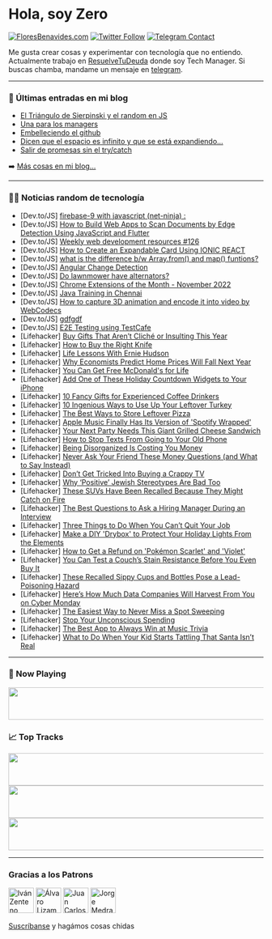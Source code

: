 # Hola, soy Zero

[![FloresBenavides.com](https://img.shields.io/website?down_message=oops&label=MiBlog&style=for-the-badge&up_message=online&url=https%3A%2F%2Ffloresbenavides.com)](https://floresbenavides.com) [![Twitter Follow](https://img.shields.io/twitter/follow/ZeroDragon?color=%231DA1F2&label=Follow&logo=twitter&logoColor=ffffff&style=for-the-badge)](https://twitter.com/zerodragon) [![Telegram Contact](https://img.shields.io/badge/escr%C3%ADbeme-ZeroDragon-%2326A5E4?style=for-the-badge&logo=telegram)](https://t.me/zerodragon)

Me gusta crear cosas y experimentar con tecnología que no entiendo.
Actualmente trabajo en [ResuelveTuDeuda](http://github.com/resuelve) donde soy Tech Manager.
Si buscas chamba, mandame un mensaje en [telegram](https://t.me/zerodragon).

---

### 📕 Últimas entradas en mi blog
<!-- BLOG-POST-LIST:START -->
- [El Triángulo de Sierpinski y el random en JS](https://floresbenavides.com/el-triangulo-de-sierpinski-y-el-random-en-js/)
- [Una para los managers](https://floresbenavides.com/una-para-los-managers/)
- [Embelleciendo el github](https://floresbenavides.com/embelleciendo-el-github/)
- [Dicen que el espacio es infinito y que se está expandiendo…](https://floresbenavides.com/dicen-que-el-espacio-es-infinito-y-que-se-esta-expandiendo/)
- [Salir de promesas sin el try/catch](https://floresbenavides.com/salir-de-promesas-sin-el-try-catch/)
<!-- BLOG-POST-LIST:END -->

➡️ [Más cosas en mi blog...](https://floresbenavides.com)

---

### 👨‍💻 Noticias random de tecnología
<!-- TECH-POSTS:START -->
- [Dev.to/JS] [firebase-9 with javascript &lpar;net-ninja&rpar; :](https://dev.to/akshdesai1/firebase-9-with-javascript-net-ninja--357e)
- [Dev.to/JS] [How to Build Web Apps to Scan Documents by Edge Detection Using JavaScript and Flutter](https://dev.to/yushulx/how-to-build-web-apps-to-scan-documents-by-edge-detection-using-javascript-and-flutter-3dfc)
- [Dev.to/JS] [Weekly web development resources #126](https://dev.to/vincenius/weekly-web-development-resources-126-1dfp)
- [Dev.to/JS] [How to Create an Expandable Card Using IONIC REACT](https://dev.to/simon/how-to-create-an-expandable-card-using-ionic-react-3oc9)
- [Dev.to/JS] [what is the difference b/w Array.from&lpar;&rpar; and map&lpar;&rpar; funtions?](https://dev.to/shijug/what-is-the-difference-bw-arrayfrom-and-map-funtions-5ben)
- [Dev.to/JS] [Angular Change Detection](https://dev.to/subhash_16/angular-change-detection-217o)
- [Dev.to/JS] [Do lawnmower have alternators?](https://dev.to/green_47/do-lawnmower-have-alternators-21nd)
- [Dev.to/JS] [Chrome Extensions of the Month - November 2022](https://dev.to/j471n/chrome-extensions-of-the-month-november-2022-364k)
- [Dev.to/JS] [Java Training in Chennai](https://dev.to/shanvi357/java-training-in-chennai-4873)
- [Dev.to/JS] [How to capture 3D animation and encode it into video by WebCodecs](https://dev.to/sabigara/how-to-capture-3d-animation-and-encode-it-into-video-by-webcodecs-3505)
- [Dev.to/JS] [gdfgdf](https://dev.to/jeevanjose1/gdfgdf-2a1o)
- [Dev.to/JS] [E2E Testing using TestCafe](https://dev.to/jankaritech/e2e-testing-using-testcafe-17if)
- [Lifehacker] [Buy Gifts That Aren’t Cliché or Insulting This Year](https://lifehacker.com/buy-gifts-that-aren-t-cliche-or-insulting-this-year-1849832858)
- [Lifehacker] [How to Buy the Right Knife](https://lifehacker.com/how-to-buy-the-right-knife-1849833093)
- [Lifehacker] [Life Lessons With Ernie Hudson](https://lifehacker.com/life-lessons-with-ernie-hudson-1849832880)
- [Lifehacker] [Why Economists Predict Home Prices Will Fall Next Year](https://lifehacker.com/why-economists-predict-home-prices-will-fall-next-year-1849832197)
- [Lifehacker] [You Can Get Free McDonald&#39;s for Life](https://lifehacker.com/you-can-get-free-mcdonalds-for-life-1849832084)
- [Lifehacker] [Add One of These Holiday Countdown Widgets to Your iPhone](https://lifehacker.com/add-one-of-these-holiday-countdown-widgets-to-your-ipho-1849703382)
- [Lifehacker] [10 Fancy Gifts for Experienced Coffee Drinkers](https://lifehacker.com/10-fancy-gifts-for-experienced-coffee-drinkers-1849831911)
- [Lifehacker] [10 Ingenious Ways to Use Up Your Leftover Turkey](https://lifehacker.com/10-ingenious-ways-to-use-up-your-leftover-turkey-1849831819)
- [Lifehacker] [The Best Ways to Store Leftover Pizza](https://lifehacker.com/the-best-ways-to-store-leftover-pizza-1849831705)
- [Lifehacker] [Apple Music Finally Has Its Version of &#39;Spotify Wrapped&#39;](https://lifehacker.com/apple-music-finally-has-its-version-of-spotify-wrapped-1849831503)
- [Lifehacker] [Your Next Party Needs This Giant Grilled Cheese Sandwich](https://lifehacker.com/your-next-party-needs-this-giant-grilled-cheese-sandwic-1849830549)
- [Lifehacker] [How to Stop Texts From Going to Your Old Phone](https://lifehacker.com/how-to-stop-texts-from-going-to-your-old-phone-1849830857)
- [Lifehacker] [Being Disorganized Is Costing You Money](https://lifehacker.com/stop-wasting-money-by-being-disorganized-1849831059)
- [Lifehacker] [Never Ask Your Friend These Money Questions &lpar;and What to Say Instead&rpar;](https://lifehacker.com/never-ask-your-friend-these-money-questions-and-what-t-1849828588)
- [Lifehacker] [Don’t Get Tricked Into Buying a Crappy TV](https://lifehacker.com/don-t-get-tricked-into-buying-a-crappy-tv-1849829183)
- [Lifehacker] [Why ‘Positive’ Jewish Stereotypes Are Bad Too](https://lifehacker.com/why-positive-jewish-stereotypes-are-bad-too-1849829352)
- [Lifehacker] [These SUVs Have Been Recalled Because They Might Catch on Fire](https://lifehacker.com/these-suvs-have-been-recalled-because-they-might-catch-1849828467)
- [Lifehacker] [The Best Questions to Ask a Hiring Manager During an Interview](https://lifehacker.com/the-best-questions-to-ask-a-hiring-manager-during-an-in-1849826701)
- [Lifehacker] [Three Things to Do When You Can’t Quit Your Job](https://lifehacker.com/three-things-to-do-when-you-can-t-quit-your-job-1849827293)
- [Lifehacker] [Make a DIY &#39;Drybox&#39; to Protect Your Holiday Lights From the Elements](https://lifehacker.com/make-a-diy-drybox-to-protect-your-holiday-lights-from-t-1849827666)
- [Lifehacker] [How to Get a Refund on &#39;Pokémon Scarlet&#39; and &#39;Violet&#39;](https://lifehacker.com/how-to-get-a-refund-on-pokemon-scarlet-and-violet-1849827702)
- [Lifehacker] [You Can Test a Couch’s Stain Resistance Before You Even Buy It](https://lifehacker.com/you-can-test-a-couch-s-stain-resistance-before-you-even-1849828050)
- [Lifehacker] [These Recalled Sippy Cups and Bottles Pose a Lead-Poisoning Hazard](https://lifehacker.com/these-recalled-sippy-cups-and-bottles-pose-a-lead-poiso-1849827055)
- [Lifehacker] [Here’s How Much Data Companies Will Harvest From You on Cyber Monday](https://lifehacker.com/here-s-how-much-data-companies-will-harvest-from-you-on-1849826050)
- [Lifehacker] [The Easiest Way to Never Miss a Spot Sweeping](https://lifehacker.com/the-easiest-way-to-never-miss-a-spot-sweeping-1849827093)
- [Lifehacker] [Stop Your Unconscious Spending](https://lifehacker.com/stop-your-unconscious-spending-1849826638)
- [Lifehacker] [The Best App to Always Win at Music Trivia](https://lifehacker.com/the-best-app-to-always-win-at-music-trivia-1849820484)
- [Lifehacker] [What to Do When Your Kid Starts Tattling That Santa Isn’t Real](https://lifehacker.com/what-to-do-when-your-kid-starts-tattling-that-santa-isn-1849774102)<!-- TECH-POSTS:END -->

---

### 🎵 Now Playing
<a href="https://spotify-now-playing-dun.vercel.app/now-playing?open"><img src="https://spotify-now-playing-dun.vercel.app/now-playing" width="540" height="64"></a>

### 📈 Top Tracks
<a href="https://spotify-now-playing-dun.vercel.app/top-tracks?i=1&open"><img src="https://spotify-now-playing-dun.vercel.app/top-tracks?i=1" width="540" height="64"></a>
<a href="https://spotify-now-playing-dun.vercel.app/top-tracks?i=2&open"><img src="https://spotify-now-playing-dun.vercel.app/top-tracks?i=2" width="540" height="64"></a>
<a href="https://spotify-now-playing-dun.vercel.app/top-tracks?i=3&open"><img src="https://spotify-now-playing-dun.vercel.app/top-tracks?i=3" width="540" height="64"></a>

---

### Gracias a los Patrons
[<img src="https://avatars.githubusercontent.com/u/243380?v=4" alt="Iván Zenteno" width="50px">](https://github.com/k001) [<img src="https://avatars.githubusercontent.com/u/19955639?v=4" alt="Álvaro Lizama" width="50px">](https://github.com/alvarolizama) [<img src="https://avatars.githubusercontent.com/u/2718753?v=4" alt="Juan Carlos Ruiz" width="50px">](https://github.com/JuanCrg90) [<img src="https://avatars.githubusercontent.com/u/37025?v=4" alt="Jorge Medrano" width="50px">](https://github.com/h1pp1e) 

[Suscríbanse](https://www.patreon.com/zerodragon) y hagámos cosas chidas
